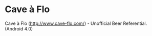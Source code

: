 Cave à Flo
=======

Cave à Flo (http://www.cave-flo.com/) - Unofficial Beer Referential. (Android 4.0)
